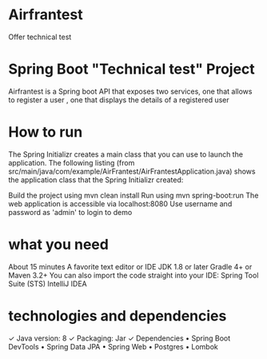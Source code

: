 # Airfrantest

Offer technical test
# Spring Boot "Technical test" Project


Airfrantest is a Spring boot API that exposes two services, 
one that allows to register a user , one that displays the details of a registered user

# How to run

The Spring Initializr creates a main class that you can use to launch the application. The following listing (from src/main/java/com/example/AirFrantest/AirFrantestApplication.java) shows the application class that the Spring Initializr created:

Build the project using mvn clean install
Run using mvn spring-boot:run
The web application is accessible via localhost:8080
Use username and password as 'admin' to login to demo

# what you need 
About 15 minutes
A favorite text editor or IDE
JDK 1.8 or later
Gradle 4+ or Maven 3.2+
You can also import the code straight into your IDE:
Spring Tool Suite (STS)
IntelliJ IDEA

# technologies and dependencies 
✓ Java version: 8
✓ Packaging: Jar
✓ Dependencies
• Spring Boot DevTools
• Spring Data JPA
• Spring Web
• Postgres
• Lombok



